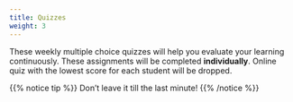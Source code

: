 ```yaml
---
title: Quizzes
weight: 3
---
```


These weekly multiple choice quizzes will help you evaluate your learning continuously. These assignments will be completed __individually__. Online quiz with the lowest score for each student will be dropped. 

{{% notice tip %}}
Don’t leave it till the last minute!
{{% /notice %}}

<!-- To setup the links -->  
<script src="/js/links.js"/>